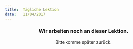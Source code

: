 ```yaml
---
title:  Tägliche Lektion
date:   11/04/2017
---
```


### <center>Wir arbeiten noch an dieser Lektion.</center>
<center>Bitte komme später zurück.</center>
